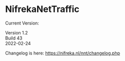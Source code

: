 # NifrekaNetTraffic

Current Version:

Version 1.2\
Build 43\
2022-02-24

Changelog is here:
https://nifreka.nl/nnt/changelog.php
